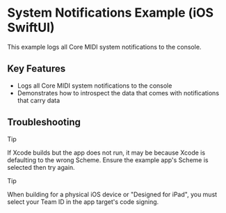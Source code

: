 # System Notifications Example (iOS SwiftUI)

This example logs all Core MIDI system notifications to the console.

## Key Features

- Logs all Core MIDI system notifications to the console
- Demonstrates how to introspect the data that comes with notifications that carry data

## Troubleshooting

> [!TIP]
> If Xcode builds but the app does not run, it may be because Xcode is defaulting to the wrong Scheme. Ensure the example app's Scheme is selected then try again.

> [!TIP]
> When building for a physical iOS device or "Designed for iPad", you must select your Team ID in the app target's code signing.
